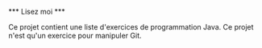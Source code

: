 *** Lisez moi ***

Ce projet contient une liste d'exercices de programmation Java.
Ce projet n'est qu'un exercice pour manipuler Git.
